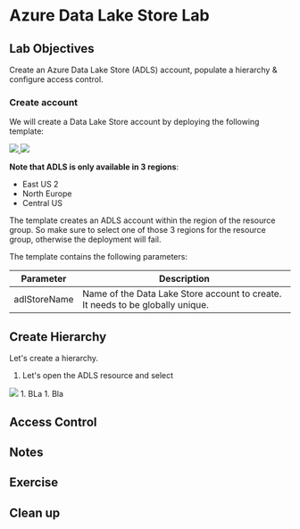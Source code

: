 # Azure Data Lake Store Lab

## Lab Objectives

Create an Azure Data Lake Store (ADLS) account, populate a hierarchy & configure access control.

### Create account

We will create a Data Lake Store account by deploying the following template:

<a href="https://portal.azure.com/#create/Microsoft.Template/uri/https%3A%2F%2Fraw.githubusercontent.com%2Fvplauzon%2Fazure-training%2Fmaster%2Fiaas-training%2F2.1%20-%20Data%20Lake%20Store%2FADLS.json"
target="_blank">
    <img src="http://azuredeploy.net/deploybutton.png"/>
</a>
<a href="http://armviz.io/#/?load=https%3A%2F%2Fraw.githubusercontent.com%2Fvplauzon%2Fazure-training%2Fmaster%2Fiaas-training%2F2.1%20-%20Data%20Lake%20Store%2FADLS.json" target="_blank">
    <img src="http://armviz.io/visualizebutton.png"/>
</a>

**Note that ADLS is only available in 3 regions**:
* East US 2
* North Europe
* Central US

The template creates an ADLS account within the region of the resource group.  So make sure to select one of those 3 regions for the resource group, otherwise the deployment will fail.

The template contains the following parameters:

Parameter | Description
--- | ---
adlStoreName | Name of the Data Lake Store account to create.  It needs to be globally unique.

## Create Hierarchy

Let's create a hierarchy.

1. Let's open the ADLS resource and select
<img src="https://github.com/vplauzon/azure-training/raw/master/iaas-training/2.1%20-%20Data%20Lake%20Store/images/DataExplorer.PNG" />
1. BLa
1. Bla

## Access Control

## Notes

## Exercise

## Clean up

